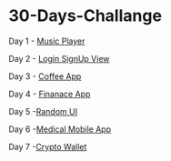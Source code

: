 # 30-Days-Challange

Day 1 - [Music Player](https://github.com/DysonThomas/Music-Player-UI)

Day 2 - [Login SignUp View](https://github.com/DysonThomas/Login-UI)

Day 3 - [Coffee App](https://github.com/DysonThomas/CoffeeMart)

Day 4 - [Finanace App](https://github.com/DysonThomas/Finance-App)

Day 5 -[Random UI](https://github.com/DysonThomas/NFTUI)

Day 6 -[Medical Mobile App](https://github.com/DysonThomas/Medical-Mobile-App)

Day 7 -[Crypto Wallet](https://github.com/DysonThomas/crypto)
